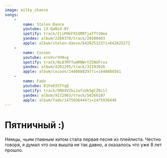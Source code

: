 ```yaml
---
image: milky_chance
songs:
    -
        name: Stolen Dance
        youtube: iX-QaNzd-0Y
        spotify: track/2jiPHbFX5XM8TjaTfYJ0eo
        yandex: album/2269378/track/20100483
        apple: album/stolen-dance/642625123?i=642625271
    -
        name: Cocoon
        youtube: ernVvrYH9vg
        spotify: track/0L87MffumRNWrY2SNUFcvs
        yandex: album/4201295/track/32193026
        apple: album/cocoon/1440888297?i=1440888561
    -
        name: Fado
        youtube: 81FeO35TYqQ
        spotify: track/5MX4VZkiJafcUk5gCZ0cil
        yandex: album/9172903/track/58266107
        apple: album/fado/1475936444?i=1475936446
---
```

# Пятничный :)

Немцы, чьим главным хитом стала первая песня из плейлиста. Честно говоря,
я думал что она вышла не так давно, а оказалось что уже 8 лет прошло.